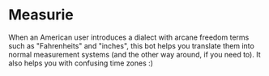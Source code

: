 # Measurie
When an American user introduces a dialect with arcane freedom terms such as "Fahrenheits" and "inches", this bot helps you translate them into normal measurement systems (and the other way around, if you need to). It also helps you with confusing time zones :)
